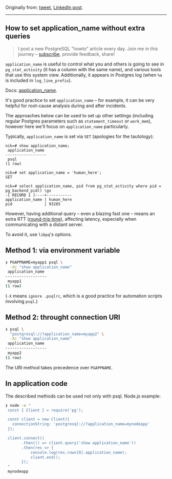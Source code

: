 Originally from: [tweet](https://twitter.com/samokhvalov/status/1714153676212949355), [LinkedIn post]().

---

## How to set application_name without extra queries

> I post a new PostgreSQL "howto" article every day. Join me in this
> journey – [subscribe](https://twitter.com/samokhvalov/), provide feedback, share!

`application_name` is useful to control what you and others is going to see in `pg_stat_activity` (it has a column with
the same name), and various tools that use this system view. Additionally, it appears in Postgres log (when `%a` is
included in `log_line_prefix`).

Docs: [application_name](https://postgresql.org/docs/current/runtime-config-logging.html#GUC-APPLICATION-NAME).

It's good practice to set `application_name` – for example, it can be very helpful for root-cause analysis during and
after incidents.

The approaches below can be used to set up other settings (including regular Postgres parameters such as
`statement_timeout` or `work_mem`), however here we'll focus on `application_name` particularly.

Typically, `application_name` is set via `SET` (apologies for the tautology):

```
nik=# show application_name;
 application_name
------------------
 psql
(1 row)

nik=# set application_name = 'human_here';
SET

nik=# select application_name, pid from pg_stat_activity where pid = pg_backend_pid() \gx
-[ RECORD 1 ]----+-----------
application_name | human_here
pid              | 93285
```

However, having additional query – even a blazing fast one – means an extra RTT 
([round-trip time](https://en.wikipedia.org/wiki/Round-trip_delay)), affecting latency, especially when communicating 
with a distant server.

To avoid it, use `libpq`'s options.

## Method 1: via environment variable

```bash
❯ PGAPPNAME=myapp1 psql \
  -Xc "show application_name"
 application_name
------------------
 myapp1
(1 row)
```

(`-X` means `ignore .psqlrc`, which is a good practice for automation scripts involving `psql`.)

## Method 2: throught connection URI

```bash
❯ psql \
  "postgresql://?application_name=myapp2" \
  -Xc "show application_name"
 application_name
------------------
 myapp2
(1 row)
```

The URI method takes precedence over `PGAPPNAME`.

## In application code

The described methods can be used not only with psql. Node.js example:

```bash
❯ node -e "
 const { Client } = require('pg');

 const client = new Client({
   connectionString: 'postgresql://?application_name=mynodeapp'
 });

 client.connect()
       .then(() => client.query('show application_name'))
       .then(res => {
           console.log(res.rows[0].application_name);
           client.end();
       });
 "
 mynodeapp
```
